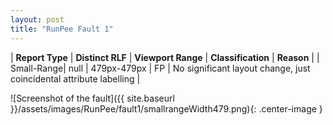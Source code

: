 ```yaml
---
layout: post
title: "RunPee Fault 1"
---
```

| **Report Type** | **Distinct RLF** | **Viewport Range** | **Classification** | **Reason** |
| Small-Range| null | 479px-479px | FP | No significant layout change, just coincidental attribute labelling | 

![Screenshot of the fault]({{ site.baseurl }}/assets/images/RunPee/fault1/smallrangeWidth479.png){: .center-image }